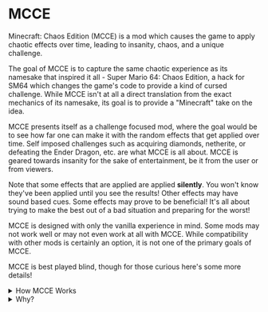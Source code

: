 # MCCE

Minecraft: Chaos Edition (MCCE) is a mod which causes the game to apply chaotic effects over time, leading to insanity, chaos, and a unique challenge.

The goal of MCCE is to capture the same chaotic experience as its namesake that inspired it all - Super Mario 64: Chaos Edition, a hack for SM64 which changes the game's code to provide a kind of cursed challenge. While MCCE isn't at all a direct translation from the exact mechanics of its namesake, its goal is to provide a "Minecraft" take on the idea.

MCCE presents itself as a challenge focused mod, where the goal would be to see how far one can make it with the random effects that get applied over time. Self imposed challenges such as acquiring diamonds, netherite, or defeating the Ender Dragon, etc. are what MCCE is all about. MCCE is geared towards insanity for the sake of entertainment, be it from the user or from viewers.

Note that some effects that are applied are applied **silently**. You won't know they've been applied until you see the results! Other effects may have sound based cues. Some effects may prove to be beneficial! It's all about trying to make the best out of a bad situation and preparing for the worst!

MCCE is designed with only the vanilla experience in mind. Some mods may not work well or may not even work at all with MCCE. While compatibility with other mods is certainly an option, it is not one of the primary goals of MCCE.

MCCE is best played blind, though for those curious here's some more details!

<details>
   <summary>How MCCE Works</summary>
   MCCE applies one of *forty* different "Chaos Effects" every 750 ticks thereabouts. The interval between effects is random, and sometimes multiple effects can be applied at once. The wiki goes over each Chaos Effect and mechanics in detail.
</details>

<details>
  <summary>Why?</summary>
  MCCE came from not only an idea to try to create something that people could enjoy watching others play, but also from a drive to learn Fabric for future modding!
</details>
